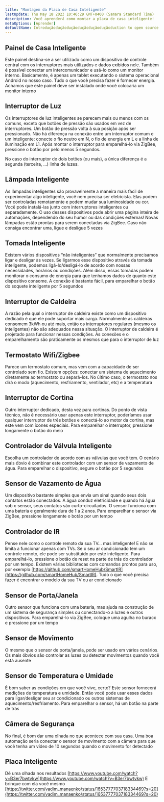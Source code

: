 ```yaml
---
title: "Montagem da Placa de Casa Inteligente"
lastUpdate: Thu May 18 2023 10:46:29 GMT+0400 (Samara Standard Time)
description: Você aprenderá como montar a placa de casa inteligente!
metaOptions: [Aprender]
defaultName: Introduçãoduçãoduçãoduçãoduçãoduçãoduction to open source solution for private smart homes
---
```


<LessonImages imageClasses="mb" src="smart-home-intro/spring-school-2023-smart-stand-intro.gif" />

## Painel de Casa Inteligente 

Este painel destina-se a ser utilizado como um dispositivo de controle central com os interruptores mais utilizados e dados exibidos nele. Também é possível conectar um intercomunicador e usá-lo como um monitor interno. Basicamente, é apenas um tablet executando o sistema operacional Android no nosso caso. Tudo o que você precisa fazer é fornecer energia. Achamos que este painel deve ser instalado onde você colocaria um monitor interno

<LessonVideo :videos="[{src: 'https://crustipfs.info/ipfs/QmcbdAJqbwHAQ3NeyWQUwSoS4drDexa3AEs7HXuM1BrUT1', type: 'webm'}]" cover="smart-home-intro/assembling-smart-home-board-1.png" />


## Interruptor de Luz

Os interruptores de luz inteligentes se parecem mais ou menos com os comuns, exceto que botões de pressão são usados em vez de interruptores. Um botão de pressão volta à sua posição após ser pressionado. Não há diferença na conexão entre um interruptor comum e um inteligente: conecte o fio neutro em N, o fio de energia em L e a linha de iluminação em L1. Após montar o interruptor para emparelhá-lo via ZigBee, pressione o botão por pelo menos 5 segundos.

<LessonVideo :videos="[{src: 'https://crustipfs.info/ipfs/Qmb138DiQWWBgowMj2fC9kmiGYh9WEeytteSkqumWCv2LB', type: 'webm'}]" cover="smart-home-intro/assembling-smart-home-board-2.png" />

No caso do interruptor de dois botões (ou mais), a única diferença é a segunda (terceira, ...) linha de luzes. 

<LessonVideo :videos="[{src: 'https://crustipfs.info/ipfs/QmZiStYZG4rmyNPXXmCXsVPm7witPpnNJMBzD8GtxedgPo', type: 'webm'}]" cover="smart-home-intro/assembling-smart-home-board-3.png" />

## Lâmpada Inteligente 

As lâmpadas inteligentes são provavelmente a maneira mais fácil de experimentar algo inteligente, você nem precisa ser eletricista. Elas podem ser controladas remotamente e podem mudar sua luminosidade ou cor. Você pode instalá-las junto com interruptores inteligentes ou separadamente. O uso desses dispositivos pode abrir uma página inteira de automações, dependendo do seu humor ou das condições externas! Novas lâmpadas estão prontas para serem conectadas via ZigBee. Caso não consiga encontrar uma, ligue e desligue 5 vezes


<LessonVideo :videos="[{src: 'https://crustipfs.info/ipfs/QmbiMHLJqnDpr1Whzvo6Y7zE33cQPuTs7furbt3JW2uiek', type: 'webm'}]" cover="smart-home-intro/assembling-smart-home-board-4.png" />

<LessonVideo :videos="[{src: 'https://crustipfs.info/ipfs/QmTzK4dY168HVgLvVBsRxR4M4vda55XC7pFhpW5kRexujQ', type: 'webm'}]" cover="smart-home-intro/assembling-smart-home-board-5.png" />

<LessonVideo :videos="[{src: 'https://crustipfs.info/ipfs/QmNZFpvVUavKc1Za9SeXqikrfySsfFHuVrkdzgbVB8um7T', type: 'webm'}]" cover="smart-home-intro/assembling-smart-home-board-6.png" />

## Tomada Inteligente 

Existem vários dispositivos “não inteligentes” que normalmente precisamos ligar e desligar às vezes. Se ligarmos esse dispositivo através da tomada inteligente, podemos ligá-lo/desligá-lo de acordo com nossas necessidades, horários ou condições. Além disso, essas tomadas podem monitorar o consumo de energia para que tenhamos dados de quanto este dispositivo consome. A conexão é bastante fácil, para emparelhar o botão do soquete inteligente por 5 segundos

<LessonVideo :videos="[{src: 'https://crustipfs.info/ipfs/QmRtmKXSv7csHLbKVuZkoA5Eb2zyTkEAbUxLYT6Qt1yxZH', type: 'webm'}]" cover="smart-home-intro/assembling-smart-home-board-7.png" />

## Interruptor de Caldeira 

A razão pela qual o interruptor de caldeira existe como um dispositivo dedicado é que ele pode suportar mais carga. Normalmente as caldeiras consomem 3kWh ou até mais, então os interruptores regulares (mesmo os inteligentes) não são adequados nessa situação. O interruptor de caldeira é projetado para funcionar nessas condições. As conexões e o emparelhamento são praticamente os mesmos que para o interruptor de luz

<LessonVideo :videos="[{src: 'https://crustipfs.info/ipfs/QmNZyRtXXRYCrAQe6s6ZFJLXtUrH7SZHJC1Bt61kTrRX54', type: 'webm'}]" cover="smart-home-intro/assembling-smart-home-board-8.png" />

## Termostato Wifi/Zigbee

Parece um termostato comum, mas vem com a capacidade de ser controlado sem fio. Existem opções: conectar um sistema de aquecimento diretamente ao termostato ou separá-los. No último caso, o termostato nos dirá o modo (aquecimento, resfriamento, ventilador, etc) e a temperatura

<LessonVideo :videos="[{src: 'https://crustipfs.info/ipfs/QmRjxo9EGUvQiMm84xvXCL6LfrQJYza71vmFsa9Zpy7qmz', type: 'webm'}]" cover="smart-home-intro/assembling-smart-home-board-9.png" />

## Interruptor de Cortina

Outro interruptor dedicado, desta vez para cortinas. Do ponto de vista técnico, não é necessário usar apenas este interruptor, poderíamos usar qualquer interruptor de três botões e conectá-lo ao motor da cortina, mas este vem com ícones especiais. Para emparelhar o interruptor, pressione longamente o botão do meio

<LessonVideo :videos="[{src: 'https://crustipfs.info/ipfs/QmRpEpZbyNkzby8Sk22Ymz59DbAcnty1B1osWc2kZr5FZ7', type: 'webm'}]" cover="smart-home-intro/assembling-smart-home-board-10.png" />

## Controlador de Válvula Inteligente

Escolha um controlador de acordo com as válvulas que você tem. O cenário mais óbvio é combinar este controlador com um sensor de vazamento de água. Para emparelhar o dispositivo, segure o botão por 5 segundos

<LessonVideo :videos="[{src: 'https://crustipfs.info/ipfs/QmcjZcJ6P8Q5yUfSRx8R2mR4A7r2fi5bLs5uoUr3EAXLZs', type: 'webm'}]" cover="smart-home-intro/assembling-smart-home-board-11.png" />

## Sensor de Vazamento de Água

Um dispositivo bastante simples que envia um sinal quando seus dois contatos estão conectados. A água conduz eletricidade e quando há água sob o sensor, seus contatos são curto-circuitados. O sensor funciona com uma bateria e geralmente dura de 1 a 2 anos. Para emparelhar o sensor via ZigBee, pressione longamente o botão por um tempo 

<LessonVideo :videos="[{src: 'https://crustipfs.info/ipfs/QmbgetJK1E8qQMcnBVREutpy8tKfbesqaxXiebjzpoyrdV', type: 'webm'}]" cover="smart-home-intro/assembling-smart-home-board-12.png" />

## Controlador de IR

Pense nele como o controle remoto da sua TV... mas inteligente! E não se limita a funcionar apenas com TVs. Se o seu ar condicionado tem um controle remoto, ele pode ser substituído por este inteligente. Para emparelhá-lo, pressione o botão de reset na parte de trás do controlador por um tempo. Existem várias bibliotecas com comandos prontos para uso, por exemplo [https://github.com/smartHomeHub/SmartIR](https://github.com/smartHomeHub/SmartIR). Tudo o que você precisa fazer é encontrar o modelo da sua TV ou ar condicionado

<LessonVideo :videos="[{src: 'https://crustipfs.info/ipfs/QmVjj92fMLbA6QJ5QhnmiqBT1huD5b7xyfi3VadHFDYwtm', type: 'webm'}]" cover="smart-home-intro/assembling-smart-home-board-13.png" />

## Sensor de Porta/Janela

Outro sensor que funciona com uma bateria, mas ajuda na construção de um sistema de segurança simples ou conectando-o a luzes e outros dispositivos. Para emparelhá-lo via ZigBee, coloque uma agulha no buraco e pressione por um tempo

<LessonVideo :videos="[{src: 'https://crustipfs.info/ipfs/QmZyb66dKEqk9iCVKhaBk5ZKASi7dXdFSg2CBXY1fwuu5J', type: 'webm'}]" cover="smart-home-intro/assembling-smart-home-board-14.png" />

## Sensor de Movimento
O mesmo que o sensor de porta/janela, pode ser usado em vários cenários. Os mais óbvios são controlar as luzes ou detectar movimentos quando você está ausente

<LessonVideo :videos="[{src: 'https://crustipfs.info/ipfs/QmUA7TLg12pkhkbdGH6fwNDasU1kiyLHBJSutA2YG71Mka', type: 'webm'}]" cover="smart-home-intro/assembling-smart-home-board-15.png" />


## Sensor de Temperatura e Umidade

É bom saber as condições em que você vive, certo? Este sensor fornecerá medições de temperatura e umidade. Então você pode usar esses dados para ligar/desligar seu ar condicionado ou outros sistemas de aquecimento/resfriamento. Para emparelhar o sensor, há um botão na parte de trás 

<LessonVideo :videos="[{src: 'https://crustipfs.info/ipfs/QmayYFowfJVwQBVxPUSvi5inedqKzhyRZXp8fBUUayJnqH', type: 'webm'}]" cover="smart-home-intro/assembling-smart-home-board-16.png" />

## Câmera de Segurança

No final, é bom dar uma olhada no que acontece com sua casa. Uma boa automação seria conectar o sensor de movimento com a câmera para que você tenha um vídeo de 10 segundos quando o movimento for detectado 

<LessonVideo :videos="[{src: 'https://crustipfs.info/ipfs/QmX8nnDCgTx2kuwfAGv6B4orkEg4w6phtJtxSp44HfdD9T', type: 'webm'}]" cover="smart-home-intro/assembling-smart-home-board-17.png"  />


## Placa Inteligente 
Dê uma olhada nos resultados [https://www.youtube.com/watch?v=B3er7bwtvkw](https://www.youtube.com/watch?v=B3er7bwtvkw)
E brinque com ela você mesmo [https://twitter.com/vadim_manaenko/status/1653777703718334469?s=20](https://twitter.com/vadim_manaenko/status/1653777703718334469?s=20)

